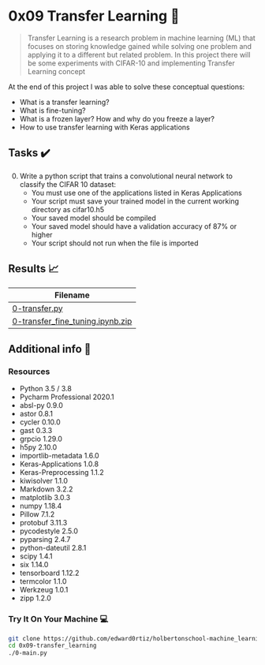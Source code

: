 # 0x09 Transfer Learning :robot:

> Transfer Learning is a research problem in machine learning (ML) that focuses on storing knowledge gained while solving one problem and applying it to a different but related problem. In this project there will be some experiments with CIFAR-10 and implementing Transfer Learning concept 

At the end of this project I was able to solve these conceptual questions:

* What is a transfer learning?
* What is fine-tuning?
* What is a frozen layer? How and why do you freeze a layer?
* How to use transfer learning with Keras applications

## Tasks :heavy_check_mark:


0. Write a python script that trains a convolutional neural network to classify the CIFAR 10 dataset:
   - You must use one of the applications listed in Keras Applications
   - Your script must save your trained model in the current working directory as cifar10.h5
    - Your saved model should be compiled
    - Your saved model should have a validation accuracy of 87% or higher
    - Your script should not run when the file is imported

## Results :chart_with_upwards_trend:

| Filename |
| ------ |
| [0-transfer.py](https://github.com/edward0rtiz/holbertonschool-machine_learning/blob/master/supervised_learning/0x09-transfer_learning/0-transfer.py)|
| [0-transfer_fine_tuning.ipynb.zip](https://github.com/edward0rtiz/holbertonschool-machine_learning/blob/master/supervised_learning/0x09-transfer_learning/0-transfer_fine_tuning.ipynb.zip)|

## Additional info :construction:
### Resources

- Python 3.5 / 3.8
- Pycharm Professional 2020.1
- absl-py 0.9.0
- astor 0.8.1
- cycler 0.10.0
- gast 0.3.3
- grpcio 1.29.0
- h5py 2.10.0
- importlib-metadata 1.6.0
- Keras-Applications 1.0.8
- Keras-Preprocessing 1.1.2
- kiwisolver 1.1.0
- Markdown 3.2.2
- matplotlib 3.0.3
- numpy 1.18.4
- Pillow 7.1.2
- protobuf 3.11.3
- pycodestyle 2.5.0
- pyparsing 2.4.7
- python-dateutil 2.8.1
- scipy 1.4.1
- six 1.14.0
- tensorboard 1.12.2
- termcolor 1.1.0
- Werkzeug 1.0.1
- zipp 1.2.0


### Try It On Your Machine :computer:
```bash
git clone https://github.com/edward0rtiz/holbertonschool-machine_learning.git
cd 0x09-transfer_learning
./0-main.py
```
